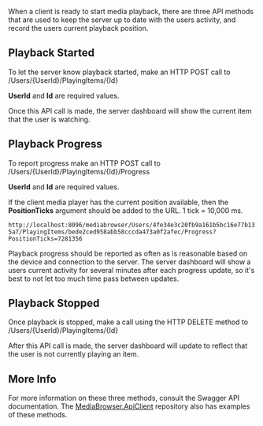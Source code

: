 When a client is ready to start media playback, there are three API methods that are used to keep the server up to date with the users activity, and record the users current playback position.

## Playback Started

To let the server know playback started, make an HTTP POST call to /Users/{UserId}/PlayingItems/{Id}

**UserId** and **Id** are required values.

Once this API call is made, the server dashboard will show the current item that the user is watching.

## Playback Progress

To report progress make an HTTP POST call to /Users/{UserId}/PlayingItems/{Id}/Progress

**UserId** and **Id** are required values.

If the client media player has the current position available, then the **PositionTicks** argument should be added to the URL. 1 tick = 10,000 ms. 

`http://localhost:8096/mediabrowser/Users/4fe34e3c20fb9a161b5bc16e77b135a7/PlayingItems/bede2ced958abb58cccda473a0f2afec/Progress?PositionTicks=7281356`

Playback progress should be reported as often as is reasonable based on the device and connection to the server. The server dashboard will show a users current activity for several minutes after each progress update, so it's best to not let too much time pass between updates.  

## Playback Stopped

Once playback is stopped, make a call using the HTTP DELETE method to /Users/{UserId}/PlayingItems/{Id}

After this API call is made, the server dashboard will update to reflect that the user is not currently playing an item.

## More Info

For more information on these three methods, consult the Swagger API documentation. The [MediaBrowser.ApiClient](https://github.com/MediaBrowser/MediaBrowser.ApiClient) repository also has examples of these methods.